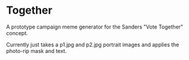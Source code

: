 # Together
A prototype campaign meme generator for the Sanders "Vote Together" concept.

Currently just takes a p1.jpg and p2.jpg portrait images and applies the photo-rip mask and text.
